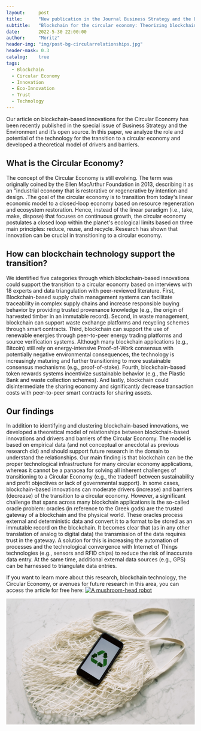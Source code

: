 ```yaml
---
layout:     post
title:      "New publication in the Journal Business Strategy and the Environment" 
subtitle:   "Blockchain for the circular economy: Theorizing blockchain's role in the transition to a circular economy through an empirical investigation"
date:       2022-5-30 22:00:00
author:     "Moritz"
header-img: "img/post-bg-circularrelationships.jpg"
header-mask: 0.3
catalog:    true
tags:
  - Blockchain
  - Circular Economy
  - Innovation
  - Eco-Innovation
  - Trust
  - Technology
---
```


Our article on blockchain-based innovations for the Circular Economy has been recently published in the special issue of Business Strategy and the Environment and it’s open source. 
In this paper, we analyze the role and potential of the technology for the transition to a circular economy and developed a theoretical model of drivers and barriers. 

## What is the Circular Economy?
The concept of the Circular Economy is still evolving. The term was originally coined by the Ellen MacArthur Foundation in 2013, describing it as an "industrial economy that is restorative or regenerative by intention and design.
.The goal of the circular economy is to transition from today's linear economic model to a closed-loop economy based on resource regeneration and ecosystem restoration. Hence, instead of the linear paradigm (i.e., take, make, dispose) that focuses on continuous growth, the circular economy postulates a closed loop within the planet's ecological limits based on three main principles: reduce, reuse, and recycle. Research has shown that innovation can be crucial in transitioning to a circular economy.

## How can blockchain technology support the transition?
We identified five categories through which blockchain-based innovations could support the transition to a circular economy based on interviews with 18 experts and data triangulation with peer-reviewed literature. First, Blockchain-based supply chain management systems can facilitate traceability in complex supply chains and increase responsible buying behavior by providing trusted provenance knowledge (e.g., the origin of harvested timber in an immutable record). Second, in waste management, blockchain can support waste exchange platforms and recycling schemes through smart contracts. Third, blockchain can support the use of renewable energies through peer-to-peer energy trading platforms and source verification systems. Although many blockchain applications (e.g., Bitcoin) still rely on energy-intensive Proof-of-Work consensus with potentially negative environmental consequences, the technology is increasingly maturing and further transitioning to more sustainable consensus mechanisms (e.g., proof-of-stake). Fourth, blockchain-based token rewards systems incentivize sustainable behavior (e.g., the Plastic Bank and waste collection schemes). And lastly, blockchain could disintermediate the sharing economy and significantly decrease transaction costs with peer-to-peer smart contracts for sharing assets.

## Our findings
In addition to identifying and clustering blockchain-based innovations, we developed a theoretical model of relationships between blockchain-based innovations and drivers and barriers of the Circular Economy. The model is based on empirical data (and not conceptual or anecdotal as previous research did) and should support future research in the domain to understand the relationships. Our main finding is that blockchain can be the proper technological infrastructure for many circular economy applications, whereas it cannot be a panacea for solving all inherent challenges of transitioning to a Circular Economy (e.g., the tradeoff between sustainability and profit objectives or lack of governmental support). In some cases, blockchain-based innovations can moderate drivers (increase) and barriers (decrease) of the transition to a circular economy. However, a significant challenge that spans across many blockchain applications is the so-called oracle problem: oracles (in reference to the Greek gods) are the trusted gateway of a blockchain and the physical world. These oracles process external and deterministic data and convert it to a format to be stored as an immutable record on the blockchain. It becomes clear that (as in any other translation of analog to digital data) the transmission of the data requires trust in the gateway.
A solution for this is increasing the automation of processes and the technological convergence with Internet of Things technologies (e.g., sensors and RFID chips) to reduce the risk of inaccurate data entry. At the same time, additional external data sources (e.g., GPS) can be harnessed to triangulate data entries.

If you want to learn more about this research, blockchain technology, the Circular Economy, or avenues for future research in this area, you can access the article for free here: 
[![A mushroom-head robot](https://onlinelibrary.wiley.com/cover/10990836/bse.v31.8.cover.jpg)](https://onlinelibrary.wiley.com/doi/full/10.1002/bse.3032)

![Drag Racing](img/post-bg-circularrelationships.jpg)
